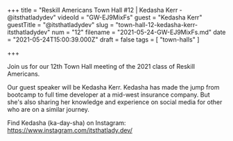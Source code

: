 +++
title = "Reskill Americans Town Hall #12 |  Kedasha Kerr - @itsthatladydev"
videoId = "GW-EJ9MixFs"
guest = "Kedasha Kerr"
guestTitle = "@itsthatladydev"
slug = "town-hall-12-kedasha-kerr-itsthatladydev"
num = "12"
filename = "2021-05-24-GW-EJ9MixFs.md"
date = "2021-05-24T15:00:39.000Z"
draft = false
tags = [ "town-halls" ]

+++

Join us for our 12th Town Hall meeting of the 2021 class of Reskill Americans.

Our guest speaker will be Kedasha Kerr.  Kedasha has made the jump from bootcamp to full time developer at a mid-west insurance company.  But she's also sharing her knowledge and experience on social media for other who are on a similar journey.

Find Kedasha (ka-day-sha) on Instagram:  https://www.instagram.com/itsthatlady.dev/
